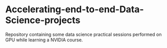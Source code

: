 # Accelerating-end-to-end-Data-Science-projects

Repository containing some data science practical sessions performed on GPU while learning a NVIDIA course.

